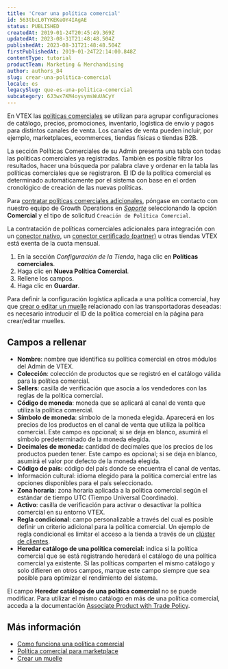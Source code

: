 ```yaml
---
title: 'Crear una política comercial'
id: 563tbcL0TYKEKeOY4IAgAE
status: PUBLISHED
createdAt: 2019-01-24T20:45:49.369Z
updatedAt: 2023-08-31T21:48:48.504Z
publishedAt: 2023-08-31T21:48:48.504Z
firstPublishedAt: 2019-01-24T22:14:00.848Z
contentType: tutorial
productTeam: Marketing & Merchandising
author: authors_84
slug: crear-una-politica-comercial
locale: es
legacySlug: que-es-una-politica-comercial
subcategory: 6J3wx7KM4oysymsWuUACyY
---
```


En VTEX las [políticas comerciales](https://help.vtex.com/es/tutorial/como-funciona-uma-politica-comercial--6Xef8PZiFm40kg2STrMkMV) se utilizan para agrupar configuraciones de catálogo, precios, promociones, inventario, logística de envío y pagos para distintos canales de venta. Los canales de venta pueden incluir, por ejemplo, marketplaces, ecommerces, tiendas físicas o tiendas B2B.

La sección Políticas Comerciales de su Admin presenta una tabla con todas las políticas comerciales ya registradas. También es posible filtrar los resultados, hacer una búsqueda por palabra clave y ordenar en la tabla las políticas comerciales que se registraron. El ID de la política comercial es determinado automáticamente por el sistema con base en el orden cronológico de creación de las nuevas políticas.

Para [contratar políticas comerciales adicionales](https://help.vtex.com/es/tutorial/contratacao-de-politica-comercial-adicional--61vuFOw4yGh6nwSmkLJL1X), póngase en contacto con nuestro equipo de Growth Operations en *[Soporte](https://help.vtex.com/es/support)* seleccionando la opción **Comercial** y el tipo de solicitud `Creación de Política Comercial`.

La contratación de políticas comerciales adicionales para integración con un [conector nativo](https://help.vtex.com/es/tutorial/estrategias-de-marketplace-na-vtex--tutorials_402#integrado-con-un-conector-nativo-vtex), un [conector certificado (partner)](https://help.vtex.com/es/tutorial/estrategias-de-marketplace-na-vtex--tutorials_402#integrado-con-un-conector-certificado-partner) u otras tiendas VTEX está exenta de la cuota mensual.

1. En la sección *Configuración de la Tienda*, haga clic en __Políticas comerciales__.  
2. Haga clic en __Nueva Política Comercial__.  
3. Rellene los campos.  
4. Haga clic en __Guardar__.   

<div class="alert alert-info">
Para definir la configuración logística aplicada a una política comercial, hay que <a href="https://help.vtex.com/es/tutorial/how-to-register-a-dock--7K3FultD8I2cuuA6iyGEiW">crear o editar un muelle</a> relacionado con las transportadoras deseadas: es necesario introducir el ID de la política comercial en la página para crear/editar muelles.
</div>

## Campos a rellenar

- __Nombre__: nombre que identifica su política comercial en otros módulos del Admin de VTEX.  
- __Colección__: colección de productos que se registró en el catálogo válida para la política comercial.  
- __Sellers__: casilla de verificación que asocia a los vendedores con las reglas de la política comercial.  
- __Código de moneda__: moneda que se aplicará al canal de venta que utiliza la política comercial.  
- __Símbolo de moneda__: símbolo de la moneda elegida. Aparecerá en los precios de los productos en el canal de venta que utiliza la política comercial. Este campo es opcional; si se deja en blanco, asumirá el símbolo predeterminado de la moneda elegida.  
- __Decimales de moneda:__ cantidad de decimales que los precios de los productos pueden tener. Este campo es opcional; si se deja en blanco, asumirá el valor por defecto de la moneda elegida.  
- __Código de país:__ código del país donde se encuentra el canal de ventas.  
- Información cultural: idioma elegido para la política comercial entre las opciones disponibles para el país seleccionado.  
- __Zona horaria__: zona horaria aplicada a la política comercial según el estándar de tiempo UTC (Tiempo Universal Coordinado).  
- __Activo__: casilla de verificación para activar o desactivar la política comercial en su entorno VTEX.  
- __Regla condicional__: campo personalizable a través del cual es posible definir un criterio adicional para la política comercial. Un ejemplo de regla condicional es limitar el acceso a la tienda a través de un [clúster de clientes](https://help.vtex.com/es/tutorial/como-criar-um-cluster-de-clientes).  
- __Heredar catálogo de una política comercial:__ indica si la política comercial que se está registrando heredará el catálogo de una política comercial ya existente. Si las políticas comparten el mismo catálogo y solo difieren en otros campos, marque este campo siempre que sea posible para optimizar el rendimiento del sistema.     

<div class="alert alert-warning">
  El campo <b>Heredar catálogo de una política comercial</b> no se puede modificar.
Para utilizar el mismo catálogo en más de una política comercial, acceda a la documentación <a href="https://developers.vtex.com/docs/api-reference/catalog-api#post-/api/catalog/pvt/product/-productId-/salespolicy/-tradepolicyId-">Associate Product with Trade Policy</a>.
 </div>  

## Más información

- [Como funciona una política comercial](https://help.vtex.com/es/tutorial/como-funciona-uma-politica-comercial--6Xef8PZiFm40kg2STrMkMV)  
- [Política comercial para marketplace](https://help.vtex.com/es/tutorial/configurando-a-politica-comercial-para-marketplace--tutorials_404)  
- [Crear un muelle](https://help.vtex.com/es/tutorial/how-to-register-a-dock--7K3FultD8I2cuuA6iyGEiW)  

